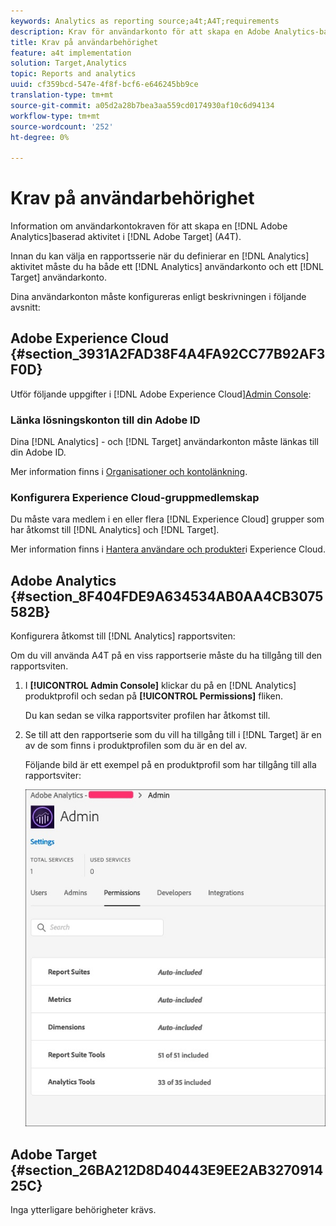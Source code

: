 ```yaml
---
keywords: Analytics as reporting source;a4t;A4T;requirements
description: Krav för användarkonto för att skapa en Adobe Analytics-baserad aktivitet i Adobe Target (A4T).
title: Krav på användarbehörighet
feature: a4t implementation
solution: Target,Analytics
topic: Reports and analytics
uuid: cf359bcd-547e-4f8f-bcf6-e646245bb9ce
translation-type: tm+mt
source-git-commit: a05d2a28b7bea3aa559cd0174930af10c6d94134
workflow-type: tm+mt
source-wordcount: '252'
ht-degree: 0%

---
```



# Krav på användarbehörighet

Information om användarkontokraven för att skapa en [!DNL Adobe Analytics]baserad aktivitet i [!DNL Adobe Target] (A4T).

Innan du kan välja en rapportsserie när du definierar en [!DNL Analytics] aktivitet måste du ha både ett [!DNL Analytics] användarkonto och ett [!DNL Target] användarkonto.

Dina användarkonton måste konfigureras enligt beskrivningen i följande avsnitt:

## Adobe Experience Cloud {#section_3931A2FAD38F4A4FA92CC77B92AF3F0D}

Utför följande uppgifter i [!DNL Adobe Experience Cloud][Admin Console](https://adminconsole.adobe.com):

### Länka lösningskonton till din Adobe ID

Dina [!DNL Analytics] - och [!DNL Target] användarkonton måste länkas till din Adobe ID.

Mer information finns i [Organisationer och kontolänkning](https://docs.adobe.com/help/en/core-services/interface/manage-users-and-products/organizations.html).

### Konfigurera Experience Cloud-gruppmedlemskap

Du måste vara medlem i en eller flera [!DNL Experience Cloud] grupper som har åtkomst till [!DNL Analytics] och [!DNL Target].

Mer information finns i [Hantera användare och produkter](https://experienceleague.adobe.com/docs/core-services/interface/manage-users-and-products/admin-getting-started.html)i Experience Cloud.

## Adobe Analytics {#section_8F404FDE9A634534AB0AA4CB3075582B}

Konfigurera åtkomst till [!DNL Analytics] rapportsviten:

Om du vill använda A4T på en viss rapportserie måste du ha tillgång till den rapportsviten.

1. I **[!UICONTROL Admin Console]** klickar du på en [!DNL Analytics] produktprofil och sedan på **[!UICONTROL Permissions]** fliken.

   Du kan sedan se vilka rapportsviter profilen har åtkomst till.

1. Se till att den rapportserie som du vill ha tillgång till i [!DNL Target] är en av de som finns i produktprofilen som du är en del av.

   Följande bild är ett exempel på en produktprofil som har tillgång till alla rapportsviter:

   ![Behörighetsfliken Admin Console](/help/c-integrating-target-with-mac/a4t/assets/permissions-tab.png)

## Adobe Target {#section_26BA212D8D40443E9EE2AB327091425C}

Inga ytterligare behörigheter krävs.
